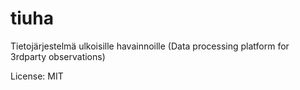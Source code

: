 # tiuha

Tietojärjestelmä ulkoisille havainnoille (Data processing platform for 3rdparty observations)

License: MIT
